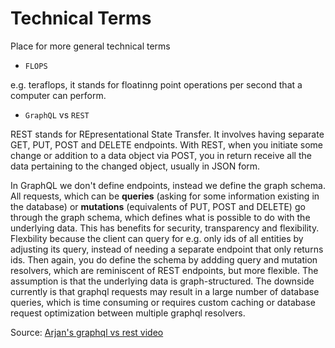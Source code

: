 # Technical Terms

Place for more general technical terms

- `FLOPS`

e.g. teraflops, it stands for floatinng point operations per second that a computer can perform.

- `GraphQL` vs `REST`

REST stands for REpresentational State Transfer. It involves having separate GET, PUT, POST and DELETE endpoints. With REST, when you initiate some change or addition to a data object via POST, you in return receive all the data pertaining to the changed object, usually in JSON form. 

In GraphQL we don't define endpoints, instead we define the graph schema. All requests, which can be **queries** (asking for some information existing in the database) or **mutations** (equivalents of PUT, POST and DELETE) go through the graph schema, which defines what is possible to do with the underlying data. This has benefits for security, transparency and flexibility. Flexbility because the client can query for e.g. only ids of all entities by adjusting its query, instead of needing a separate endpoint that only returns ids. Then again, you do define the schema by addding query and mutation resolvers, which are reminiscent of REST endpoints, but more flexible. The assumption is that the underlying data is graph-structured. The downside currently is that graphql requests may result in a large number of database queries, which is time consuming or requires custom caching or database request optimization between multiple graphql resolvers.

Source: [Arjan's graphql vs rest video](https://www.youtube.com/watch?v=7ccdWqGgHaM)